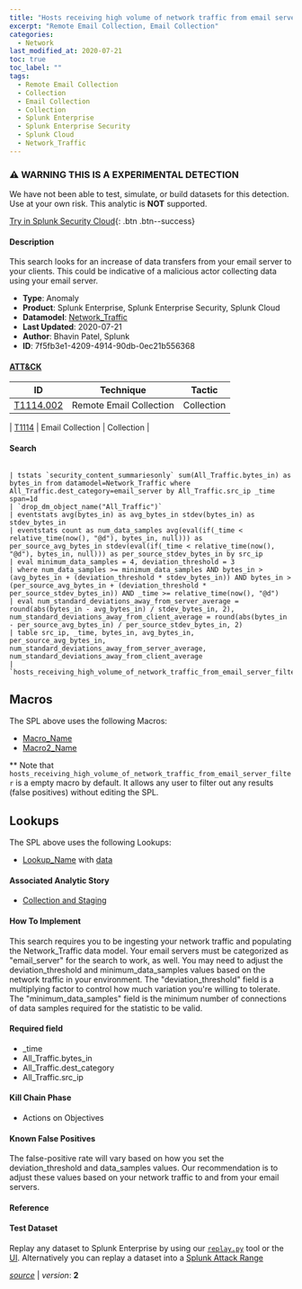 ```yaml
---
title: "Hosts receiving high volume of network traffic from email server"
excerpt: "Remote Email Collection, Email Collection"
categories:
  - Network
last_modified_at: 2020-07-21
toc: true
toc_label: ""
tags:
  - Remote Email Collection
  - Collection
  - Email Collection
  - Collection
  - Splunk Enterprise
  - Splunk Enterprise Security
  - Splunk Cloud
  - Network_Traffic
---
```


### ⚠️ WARNING THIS IS A EXPERIMENTAL DETECTION
We have not been able to test, simulate, or build datasets for this detection. Use at your own risk. This analytic is **NOT** supported.


[Try in Splunk Security Cloud](https://www.splunk.com/en_us/cyber-security.html){: .btn .btn--success}

#### Description

This search looks for an increase of data transfers from your email server to your clients. This could be indicative of a malicious actor collecting data using your email server.

- **Type**: Anomaly
- **Product**: Splunk Enterprise, Splunk Enterprise Security, Splunk Cloud
- **Datamodel**: [Network_Traffic](https://docs.splunk.com/Documentation/CIM/latest/User/NetworkTraffic)
- **Last Updated**: 2020-07-21
- **Author**: Bhavin Patel, Splunk
- **ID**: 7f5fb3e1-4209-4914-90db-0ec21b556368


#### [ATT&CK](https://attack.mitre.org/)

| ID          | Technique   | Tactic         |
| ----------- | ----------- |--------------- |
| [T1114.002](https://attack.mitre.org/techniques/T1114/002/) | Remote Email Collection | Collection |

| [T1114](https://attack.mitre.org/techniques/T1114/) | Email Collection | Collection |

#### Search

```

| tstats `security_content_summariesonly` sum(All_Traffic.bytes_in) as bytes_in from datamodel=Network_Traffic where All_Traffic.dest_category=email_server by All_Traffic.src_ip _time span=1d 
| `drop_dm_object_name("All_Traffic")` 
| eventstats avg(bytes_in) as avg_bytes_in stdev(bytes_in) as stdev_bytes_in 
| eventstats count as num_data_samples avg(eval(if(_time < relative_time(now(), "@d"), bytes_in, null))) as per_source_avg_bytes_in stdev(eval(if(_time < relative_time(now(), "@d"), bytes_in, null))) as per_source_stdev_bytes_in by src_ip 
| eval minimum_data_samples = 4, deviation_threshold = 3 
| where num_data_samples >= minimum_data_samples AND bytes_in > (avg_bytes_in + (deviation_threshold * stdev_bytes_in)) AND bytes_in > (per_source_avg_bytes_in + (deviation_threshold * per_source_stdev_bytes_in)) AND _time >= relative_time(now(), "@d") 
| eval num_standard_deviations_away_from_server_average = round(abs(bytes_in - avg_bytes_in) / stdev_bytes_in, 2), num_standard_deviations_away_from_client_average = round(abs(bytes_in - per_source_avg_bytes_in) / per_source_stdev_bytes_in, 2) 
| table src_ip, _time, bytes_in, avg_bytes_in, per_source_avg_bytes_in, num_standard_deviations_away_from_server_average, num_standard_deviations_away_from_client_average 
| `hosts_receiving_high_volume_of_network_traffic_from_email_server_filter`
```

## Macros
The SPL above uses the following Macros:
* [Macro_Name](https://)
* [Macro2_Name](https://)

** Note that `hosts_receiving_high_volume_of_network_traffic_from_email_server_filter` is a empty macro by default. It allows any user to filter out any results (false positives) without editing the SPL.

## Lookups
The SPL above uses the following Lookups:

* [Lookup_Name]() with [data]()

#### Associated Analytic Story
* [Collection and Staging](/stories/collection_and_staging)


#### How To Implement
This search requires you to be ingesting your network traffic and populating the Network_Traffic data model.  Your email servers must be categorized as &#34;email_server&#34; for the search to work, as well. You may need to adjust the deviation_threshold and minimum_data_samples values based on the network traffic in your environment. The &#34;deviation_threshold&#34; field is a multiplying factor to control how much variation you&#39;re willing to tolerate. The &#34;minimum_data_samples&#34; field is the minimum number of connections of data samples required for the statistic to be valid.

#### Required field
* _time
* All_Traffic.bytes_in
* All_Traffic.dest_category
* All_Traffic.src_ip


#### Kill Chain Phase
* Actions on Objectives


#### Known False Positives
The false-positive rate will vary based on how you set the deviation_threshold and data_samples values. Our recommendation is to adjust these values based on your network traffic to and from your email servers.





#### Reference


#### Test Dataset
Replay any dataset to Splunk Enterprise by using our [`replay.py`](https://github.com/splunk/attack_data#using-replaypy) tool or the [UI](https://github.com/splunk/attack_data#using-ui).
Alternatively you can replay a dataset into a [Splunk Attack Range](https://github.com/splunk/attack_range#replay-dumps-into-attack-range-splunk-server)




[*source*](https://github.com/splunk/security_content/tree/develop/detections/experimental/network/hosts_receiving_high_volume_of_network_traffic_from_email_server.yml) \| *version*: **2**